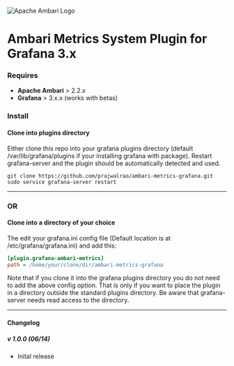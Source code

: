 ![Apache Ambari Logo](https://raw.githubusercontent.com/prajwalrao/ambari-metrics-grafana/master/img/apache-ambari-project.jpg)
# Ambari Metrics System Plugin for Grafana 3.x

### Requires
* **Apache Ambari** > 2.2.x
* **Grafana** > 3.x.x (works with betas)

### Install

#### Clone into plugins directory
Either clone this repo into your grafana plugins directory (default /var/lib/grafana/plugins if your installing grafana with package).
Restart grafana-server and the plugin should be automatically detected and used.

```
git clone https://github.com/prajwalrao/ambari-metrics-grafana.git
sudo service grafana-server restart
```
----

### OR

#### Clone into a directory of your choice

The edit your grafana.ini config file (Default location is at /etc/grafana/grafana.ini) and add this:

```ini
[plugin.grafana-ambari-metrics]
path = /home/your/clone/dir/ambari-metrics-grafana
```

Note that if you clone it into the grafana plugins directory you do not need to add the above config option. That is only
if you want to place the plugin in a directory outside the standard plugins directory. Be aware that grafana-server
needs read access to the directory.

----

#### Changelog

##### v 1.0.0 (06/14)
- Inital release